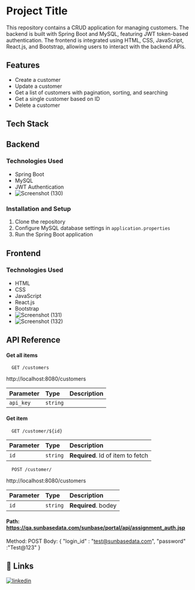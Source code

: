 
# Project Title

This repository contains a CRUD application for managing customers. The backend is built with Spring Boot and MySQL, featuring JWT token-based authentication. The frontend is integrated using HTML, CSS, JavaScript, React.js, and Bootstrap, allowing users to interact with the backend APIs.



## Features

-  Create a customer
- Update a customer
- Get a list of customers with pagination, sorting, and searching
- Get a single customer based on ID
- Delete a customer


## Tech Stack

## Backend
### Technologies Used
- Spring Boot
- MySQL
- JWT Authentication
- ![Screenshot (130)](https://github.com/Deepakkr3/test/assets/115481021/d68deb87-3332-4286-b994-9c00d796d9d5)

### Installation and Setup
1. Clone the repository
2. Configure MySQL database settings in `application.properties`
3. Run the Spring Boot application

## Frontend
### Technologies Used
- HTML
- CSS
- JavaScript
- React.js
- Bootstrap
- ![Screenshot (131)](https://github.com/Deepakkr3/test/assets/115481021/171e104c-d879-4730-a94b-9f7400974831)
- ![Screenshot (132)](https://github.com/Deepakkr3/test/assets/115481021/10ee6b38-bfb6-41ec-be46-22e8f881cdfd)

## API Reference

#### Get all items

```http
  GET /customers
```
http://localhost:8080/customers

| Parameter | Type     | Description                |
| :-------- | :------- | :------------------------- |
| `api_key` | `string`  |

#### Get item

```http
  GET /customer/${id}
```

| Parameter | Type     | Description                       |
| :-------- | :------- | :-------------------------------- |
| `id`      | `string` | **Required**. Id of item to fetch |
```http
  POST /customer/
```
http://localhost:8080/customers

| Parameter | Type     | Description                       |
| :-------- | :------- | :-------------------------------- |
| `id`      | `string` | **Required**. bodey |

#### Path: https://qa.sunbasedata.com/sunbase/portal/api/assignment_auth.jsp


Method: POST
Body:
{
"login_id" : "test@sunbasedata.com",
"password" :"Test@123"
}



## 🔗 Links

[![linkedin](https://img.shields.io/badge/linkedin-0A66C2?style=for-the-badge&logo=linkedin&logoColor=white)](https://www.linkedin.com/in/deepak-kumar-01b417214/)

